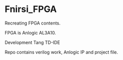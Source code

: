 # Fnirsi_FPGA
Recreating FPGA contents.

FPGA is Anlogic AL3A10.

Development Tang TD-IDE

Repo contains verilog work, Anlogic IP and project file.
